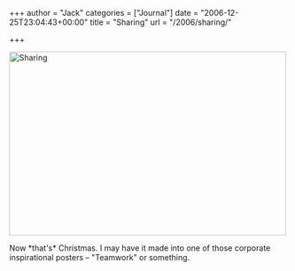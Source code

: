 +++
author = "Jack"
categories = ["Journal"]
date = "2006-12-25T23:04:43+00:00"
title = "Sharing"
url = "/2006/sharing/"

+++

[<img src="https://farm1.static.flickr.com/142/332809299_b8ff999f4c.jpg" width="500" height="332" alt="Sharing" />][1] 

Now \*that's\* Christmas. I may have it made into one of those corporate inspirational posters &#8211; "Teamwork" or something.

 [1]: http://www.flickr.com/photos/jbaty/332809299/ "Photo Sharing"
